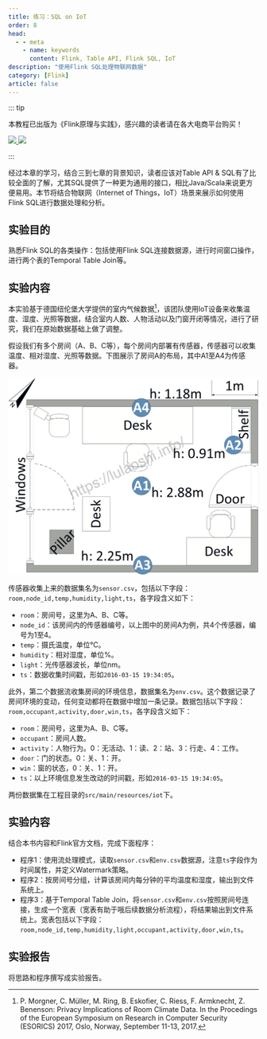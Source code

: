 ```yaml
---
title: 练习：SQL on IoT
order: 8
head:
  - - meta
    - name: keywords
      content: Flink, Table API, Flink SQL, IoT
description: "使用Flink SQL处理物联网数据"
category: [Flink]
article: false
---
```


::: tip

本教程已出版为《Flink原理与实践》，感兴趣的读者请在各大电商平台购买！

<a href="https://item.jd.com/13154364.html"> ![](https://img.shields.io/badge/JD-%E8%B4%AD%E4%B9%B0%E9%93%BE%E6%8E%A5-red) </a>
<a href="https://github.com/luweizheng/flink-tutorials">
![](https://img.shields.io/badge/GitHub-%E9%85%8D%E5%A5%97%E6%BA%90%E7%A0%81-blue)
</a>

:::

经过本章的学习，结合三到七章的背景知识，读者应该对Table API & SQL有了比较全面的了解，尤其SQL提供了一种更为通用的接口，相比Java/Scala来说更方便易用。本节将结合物联网（Internet of Things，IoT）场景来展示如何使用Flink SQL进行数据处理和分析。

## 实验目的

熟悉Flink SQL的各类操作：包括使用Flink SQL连接数据源，进行时间窗口操作，进行两个表的Temporal Table Join等。

## 实验内容

本实验基于德国纽伦堡大学提供的室内气候数据[^1]，该团队使用IoT设备来收集温度、湿度、光照等数据，结合室内人数、人物活动以及门窗开闭等情况，进行了研究，我们在原始数据基础上做了调整。

假设我们有多个房间（A、B、C等），每个房间内部署有传感器，传感器可以收集温度、相对湿度、光照等数据。下图展示了房间A的布局，其中A1至A4为传感器。


![室内数据收集示意图](./img/iot-room-a.png)

传感器收集上来的数据集名为`sensor.csv`，包括以下字段：`room,node_id,temp,humidity,light,ts`，各字段含义如下：

* `room`：房间号，这里为A、B、C等。
* `node_id`：该房间内的传感器编号，以上图中的房间A为例，共4个传感器，编号为1至4。
* `temp`：摄氏温度，单位°C。
* `humidity`：相对湿度，单位%。
* `light`：光传感器波长，单位nm。
* `ts`：数据收集时间戳，形如`2016-03-15 19:34:05`。

此外，第二个数据流收集房间的环境信息，数据集名为`env.csv`。这个数据记录了房间环境的变动，任何变动都将在数据中增加一条记录。数据包括以下字段：`room,occupant,activity,door,win,ts`，各字段含义如下：

* `room`：房间号，这里为A、B、C等。
* `occupant`：房间人数。
* `activity`：人物行为。0：无活动、1：读、2：站、3：行走、4：工作。
* `door`：门的状态。0：关、1：开。
* `win`：窗的状态，0：关、1：开。
* `ts`：以上环境信息发生改动的时间戳，形如`2016-03-15 19:34:05`。

两份数据集在工程目录的`src/main/resources/iot`下。

## 实验内容

结合本书内容和Flink官方文档，完成下面程序：

* 程序1：使用流处理模式，读取`sensor.csv`和`env.csv`数据源，注意`ts`字段作为时间属性，并定义Watermark策略。
* 程序2：按房间号分组，计算该房间内每分钟的平均温度和湿度，输出到文件系统上。
* 程序3：基于Temporal Table Join，将`sensor.csv`和`env.csv`按照房间号连接，生成一个宽表（宽表有助于哦后续数据分析流程），将结果输出到文件系统上。宽表包括以下字段：`room,node_id,temp,humidity,light,occupant,activity,door,win,ts`。

## 实验报告
将思路和程序撰写成实验报告。

[^1]: P. Morgner, C. Müller, M. Ring, B. Eskofier, C. Riess, F. Armknecht, Z. Benenson: Privacy Implications of Room Climate Data. In the Procedings of the European Symposium on Research in Computer Security (ESORICS) 2017, Oslo, Norway, September 11-13, 2017.
